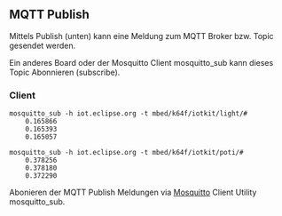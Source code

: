 ## MQTT Publish

Mittels Publish (unten) kann eine Meldung zum MQTT Broker bzw. Topic gesendet werden.

Ein anderes Board oder der Mosquitto Client mosquitto_sub kann dieses Topic Abonnieren (subscribe).

### Client

	mosquitto_sub -h iot.eclipse.org -t mbed/k64f/iotkit/light/#
		0.165866
		0.165393
		0.165057
	
	mosquitto_sub -h iot.eclipse.org -t mbed/k64f/iotkit/poti/#
		0.378256
		0.378180
		0.372290

Abonieren der MQTT Publish Meldungen via [Mosquitto](https://projects.eclipse.org/projects/technology.mosquitto) Client Utility mosquitto_sub.